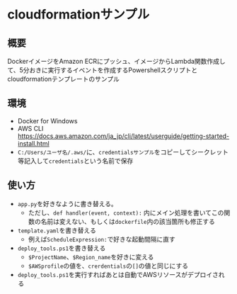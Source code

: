# cloudformationサンプル

## 概要
DockerイメージをAmazon ECRにプッシュ、イメージからLambda関数作成して、5分おきに実行するイベントを作成するPowershellスクリプトとcloudformationテンプレートのサンプル

## 環境
* Docker for Windows
* AWS CLI https://docs.aws.amazon.com/ja_jp/cli/latest/userguide/getting-started-install.html
* `C:/Users/ユーザ名/.aws/`に、`credentialsサンプル`をコピーしてシークレット等記入して`credentials`という名前で保存

## 使い方
* `app.py`を好きなように書き替える。
    * ただし、`def handler(event, context):` 内にメイン処理を書いてこの関数の名前は変えない、もしくは`dockerfile`内の該当箇所も修正する
* `template.yaml`を書き替える
    * 例えば`ScheduleExpression:`で好きな起動間隔に直す
* `deploy_tools.ps1`を書き替える
    * `$ProjectName`、`$Region_name`を好きに変える
    * `$AWSprofile`の値を、`crerdentials`の`[]`の値と同じにする
* `deploy_tools.ps1`を実行すればあとは自動でAWSリソースがデプロイされる
